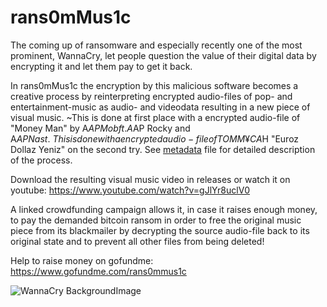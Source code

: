 # rans0mMus1c

The coming up of ransomware and especially recently one of the most prominent, WannaCry, 
let people question the value of their digital data by encrypting it and let them pay to get it back.

In rans0mMus1c the encryption by this malicious software becomes a creative process by reinterpreting encrypted audio-files 
of pop- and entertainment-music as audio- and videodata resulting in a new piece of visual music.
~This is done at first place with a encrypted audio-file of "Money Man" by A$AP Mob ft. A$AP Rocky and A$AP Nast.~
This is done with a encrypted audio-file of TOMM¥ CA$H "Euroz Dollaz Yeniz" on the second try.
See [metadata](_meta/metadata.md) file for detailed description of the process. 

Download the resulting visual music video in releases or watch it on youtube: https://www.youtube.com/watch?v=gJlYr8uclV0


A linked crowdfunding campaign allows it, in case it raises enough money, to pay the demanded  bitcoin ransom in order
to free the original music piece from its blackmailer by decrypting the source audio-file back to its original state and to prevent all other files from being deleted!

Help to raise money on gofundme: https://www.gofundme.com/rans0mmus1c 


![WannaCry BackgroundImage](https://raw.githubusercontent.com/digital3mpire/SUPER-INFORMATION-HIGH-MARKET/master/damian_t_dziwis/rans0mMus1c/_meta/%40WanaDecryptor%40.bmp)
